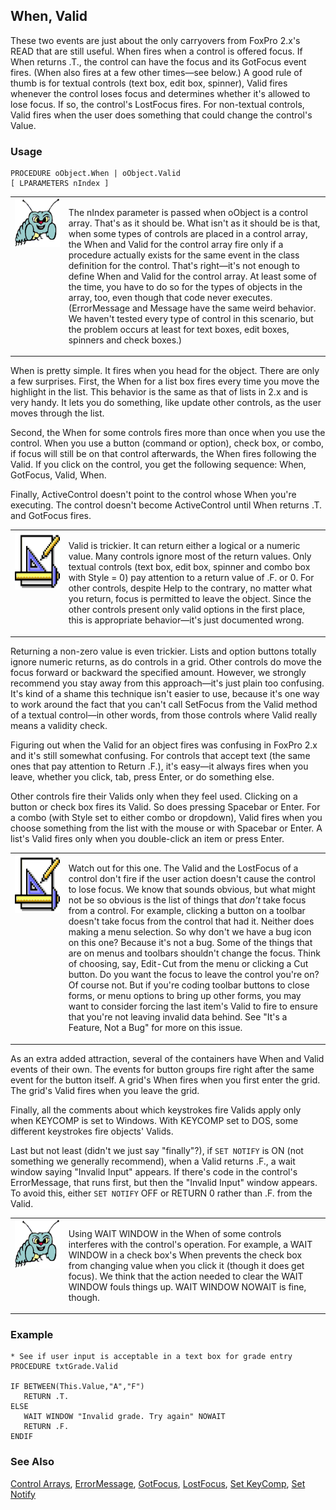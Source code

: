## When, Valid

These two events are just about the only carryovers from FoxPro 2.x's READ that are still useful. When fires when a control is offered focus. If When returns .T., the control can have the focus and its GotFocus event fires. (When also fires at a few other times&mdash;see below.) A good rule of thumb is for textual controls (text box, edit box, spinner), Valid fires whenever the control loses focus and determines whether it's allowed to lose focus. If so, the control's LostFocus fires. For non-textual controls, Valid fires when the user does something that could change the control's Value.

### Usage

```foxpro
PROCEDURE oObject.When | oObject.Valid
[ LPARAMETERS nIndex ]
```
<table>
<tr>
  <td width="17%" valign="top">
<img width="95" height="78" src="bug.gif">
  </td>
  <td width="83%">
  <p>The nIndex parameter is passed when oObject is a control array. That's as it should be. What isn't as it should be is that, when some types of controls are placed in a control array, the When and Valid for the control array fire only if a procedure actually exists for the same event in the class definition for the control. That's right&mdash;it's not enough to define When and Valid for the control array. At least some of the time, you have to do so for the types of objects in the array, too, even though that code never executes. (ErrorMessage and Message have the same weird behavior. We haven't tested every type of control in this scenario, but the problem occurs at least for text boxes, edit boxes, spinners and check boxes.)</p>
  </td>
 </tr>
</table>

When is pretty simple. It fires when you head for the object. There are only a few surprises. First, the When for a list box fires every time you move the highlight in the list. This behavior is the same as that of lists in 2.x and is very handy. It lets you do something, like update other controls, as the user moves through the list.

Second, the When for some controls fires more than once when you use the control. When you use a button (command or option), check box, or combo, if focus will still be on that control afterwards, the When fires following the Valid. If you click on the control, you get the following sequence: When, GotFocus, Valid, When.

Finally, ActiveControl doesn't point to the control whose When you're executing. The control doesn't become ActiveControl until When returns .T. and GotFocus fires.

<table>
<tr>
  <td width="17%" valign="top">
<img width="94" height="93" src="design.gif">
  </td>
  <td width="83%">
  <p>Valid is trickier. It can return either a logical or a numeric value. Many controls ignore most of the return values. Only textual controls (text box, edit box, spinner and combo box with Style = 0) pay attention to a return value of .F. or 0. For other controls, despite Help to the contrary, no matter what you return, focus is permitted to leave the object. Since the other controls present only valid options in the first place, this is appropriate behavior&mdash;it's just documented wrong. </p>
  </td>
 </tr>
</table>

Returning a non-zero value is even trickier. Lists and option buttons totally ignore numeric returns, as do controls in a grid. Other controls do move the focus forward or backward the specified amount. However, we strongly recommend you stay away from this approach&mdash;it's just plain too confusing. It's kind of a shame this technique isn't easier to use, because it's one way to work around the fact that you can't call SetFocus from the Valid method of a textual control&mdash;in other words, from those controls where Valid really means a validity check.

Figuring out when the Valid for an object fires was confusing in FoxPro 2.x and it's still somewhat confusing. For controls that accept text (the same ones that pay attention to Return .F.), it's easy&mdash;it always fires when you leave, whether you click, tab, press Enter, or do something else.

Other controls fire their Valids only when they feel used. Clicking on a button or check box fires its Valid. So does pressing Spacebar or Enter. For a combo (with Style set to either combo or dropdown), Valid fires when you choose something from the list with the mouse or with Spacebar or Enter. A list's Valid fires only when you double-click an item or press Enter.

<table>
<tr>
  <td width="17%" valign="top">
<img width="94" height="94" src="design.gif">
  </td>
  <td width="83%">
  <p>Watch out for this one. The Valid and the LostFocus of a control don't fire if the user action doesn't cause the control to lose focus. We know that sounds obvious, but what might not be so obvious is the list of things that <i>don't</i> take focus from a control. For example, clicking a button on a toolbar doesn't take focus from the control that had it. Neither does making a menu selection. So why don't we have a bug icon on this one? Because it's not a bug. Some of the things that are on menus and toolbars shouldn't change the focus. Think of choosing, say, Edit-Cut from the menu or clicking a Cut button. Do you want the focus to leave the control you're on? Of course not. But if you're coding toolbar buttons to close forms, or menu options to bring up other forms, you may want to consider forcing the last item's Valid to fire to ensure that you're not leaving invalid data behind. See &quot;It's a Feature, Not a Bug&quot; for more on this issue. </p>
  </td>
 </tr>
</table>

As an extra added attraction, several of the containers have When and Valid events of their own. The events for button groups fire right after the same event for the button itself. A grid's When fires when you first enter the grid. The grid's Valid fires when you leave the grid.

Finally, all the comments about which keystrokes fire Valids apply only when KEYCOMP is set to Windows. With KEYCOMP set to DOS, some different keystrokes fire objects' Valids.

Last but not least (didn't we just say "finally"?), if `SET NOTIFY` is ON (not something we generally recommend), when a Valid returns .F., a wait window saying "Invalid Input" appears. If there's code in the control's ErrorMessage, that runs first, but then the "Invalid Input" window appears. To avoid this, either `SET NOTIFY` OFF or RETURN 0 rather than .F. from the Valid. 

<table>
<tr>
  <td width="17%" valign="top">
<img width="95" height="78" src="bug.gif">
  </td>
  <td width="83%">
  <p>Using WAIT WINDOW in the When of some controls interferes with the control's operation. For example, a WAIT WINDOW in a check box's When prevents the check box from changing value when you click it (though it does get focus). We think that the action needed to clear the WAIT WINDOW fouls things up. WAIT WINDOW NOWAIT is fine, though.</p>
  </td>
 </tr>
</table>

### Example

```foxpro
* See if user input is acceptable in a text box for grade entry
PROCEDURE txtGrade.Valid

IF BETWEEN(This.Value,"A","F")
   RETURN .T.
ELSE
   WAIT WINDOW "Invalid grade. Try again" NOWAIT
   RETURN .F.
ENDIF
```
### See Also

[Control Arrays](s4g640.md), [ErrorMessage](s4g597.md), [GotFocus](s4g366.md), [LostFocus](s4g366.md), [Set KeyComp](s4g277.md), [Set Notify](s4g139.md)